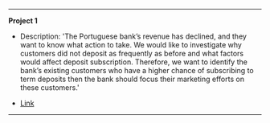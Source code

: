 
---
**Project 1**

- Description: 'The Portuguese bank’s revenue has declined, and they want to know what action to take. We would like to investigate why customers did not deposit as frequently as before and what factors would affect deposit subscription. Therefore, we want to identify the bank’s existing customers who have a higher chance of subscribing to term deposits then the bank should focus their marketing efforts on these customers.'

- [Link](https://github.com/mingyuesun97/Bank-Marketing-Prediction)
---
